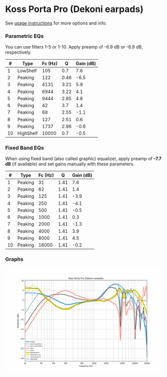 # Koss Porta Pro (Dekoni earpads)
See [usage instructions](https://github.com/jaakkopasanen/AutoEq#usage) for more options and info.

### Parametric EQs
You can use filters 1-5 or 1-10. Apply preamp of -6.9 dB or -6.9 dB, respectively.

|   # | Type      |   Fc (Hz) |    Q |   Gain (dB) |
|-----|-----------|-----------|------|-------------|
|   1 | LowShelf  |       105 | 0.7  |         7.6 |
|   2 | Peaking   |       122 | 0.46 |        -6.5 |
|   3 | Peaking   |      4131 | 3.21 |         5.9 |
|   4 | Peaking   |      6944 | 3.22 |         4.1 |
|   5 | Peaking   |      9444 | 2.85 |         4.8 |
|   6 | Peaking   |        42 | 3.7  |         1.4 |
|   7 | Peaking   |        68 | 2.55 |        -1.1 |
|   8 | Peaking   |       127 | 2.51 |         0.6 |
|   9 | Peaking   |      1737 | 2.96 |        -0.6 |
|  10 | HighShelf |     10000 | 0.7  |        -0.5 |

### Fixed Band EQs
When using fixed band (also called graphic) equalizer, apply preamp of **-7.7 dB** (if available) and set gains manually with these parameters.

|   # | Type    |   Fc (Hz) |    Q |   Gain (dB) |
|-----|---------|-----------|------|-------------|
|   1 | Peaking |        31 | 1.41 |         7.6 |
|   2 | Peaking |        62 | 1.41 |         1.4 |
|   3 | Peaking |       125 | 1.41 |        -3.9 |
|   4 | Peaking |       250 | 1.41 |        -4.1 |
|   5 | Peaking |       500 | 1.41 |        -0.5 |
|   6 | Peaking |      1000 | 1.41 |         0.3 |
|   7 | Peaking |      2000 | 1.41 |        -1.3 |
|   8 | Peaking |      4000 | 1.41 |         3.9 |
|   9 | Peaking |      8000 | 1.41 |         4.5 |
|  10 | Peaking |     16000 | 1.41 |        -0.2 |

### Graphs
![](./Koss%20Porta%20Pro%20(Dekoni%20earpads).png)
